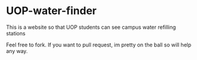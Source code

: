 # UOP-water-finder
This is a website so that UOP students can see campus water refilling stations


Feel free to fork. If you want to pull request, im pretty on the ball so will help any way.
